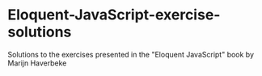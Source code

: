 # Eloquent-JavaScript-exercise-solutions
Solutions to the exercises presented in the "Eloquent JavaScript" book by Marijn Haverbeke
